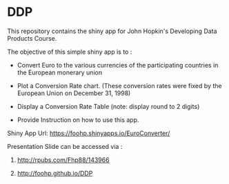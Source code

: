 # DDP
This repository contains the shiny app for John Hopkin's Developing Data Products Course. 

The objective of this simple shiny app is to :

- Convert Euro to the various currencies of the participating 
countries in the European monerary union

- Plot a Conversion Rate chart. (These conversion rates were fixed by the European Union on December 31, 1998)

- Display a Conversion Rate Table (note: display round to 2 digits)

- Provide Instruction on how to use this app.

Shiny App Url: <https://foohp.shinyapps.io/EuroConverter/>

Presentation Slide can be accessed via :

1. <http://rpubs.com/Fhp88/143966>

2. <http://foohp.github.io/DDP>
